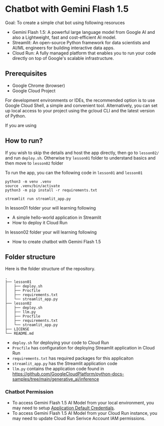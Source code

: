 # Chatbot with Gemini Flash 1.5

Goal: To create a simple chat bot using following resoruces

* Gemini Flash 1.5: A powerful large language model from Google AI and also a Lightweight, fast and cost-efficient AI model.
* Streamlit: An open-source Python framework for data scientists and AI/ML engineers for building interactive data apps.
* Cloud Run: A fully managed platform that enables you to run your code directly on top of Google's scalable infrastructure.


## Prerequisites

* Google Chrome (browser)
* Google Cloud Project

For development environments or IDEs, the recommended option is to use Google Cloud Shell, a simple and convenient tool. Alternatively, you can set up local access to your project using the gcloud CLI and the latest version of Python.

If you are using 

## How to run?

If you wish to skip the details and host the app directly, then go to `lesson02/` and run `deploy.sh`. Otherwise try `lesson01` folder to understand basics and then move to `lesson02` folder


To run the app, you can the following code in `lesson01` and `lesson01`
```
python3 -m venv .venv
source .venv/bin/activate
python3 -m pip install -r requirements.txt

streamlit run streamlit_app.py
```

In lesson01 folder your will learning following

* A simple hello-world application in Streamlit
* How to deploy it Cloud Run

In lesson02 folder your will learning following

* How to create chatbot with Gemini Flash 1.5


## Folder structure

Here is the folder structure of the repository.
```
.
├── lesson01
│   ├── deploy.sh
│   ├── Procfile
│   ├── requirements.txt
│   └── streamlit_app.py
├── lesson02
│   ├── deploy.sh
│   ├── llm.py
│   ├── Procfile
│   ├── requirements.txt
│   └── streamlit_app.py
├── LICENSE
└── README.md
```


* `deploy.sh` for deploying your code to Cloud Run
* `Procfile` has configuration for deploying Streamlit application in Cloud Run
* `requirements.txt` has required packages for this applicaiton
* `streamlit_app.py` has the Streamlit application code
* `llm.py` contains the application code found in https://github.com/GoogleCloudPlatform/python-docs-samples/tree/main/generative_ai/inference


### Chatbot Permission

* To access Gemini Flash 1.5 AI Model from your local environment, you may need to setup [Application Default Credentials](https://cloud.google.com/docs/authentication/provide-credentials-adc).
* To access Gemini Flash 1.5 AI Model from your Cloud Run instance, you may need to update Cloud Run Serivce Account IAM permissions.


